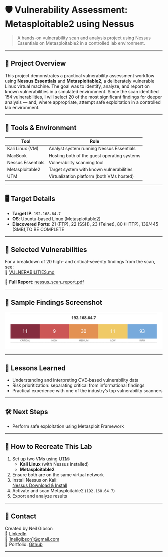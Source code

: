 # 🛡️ Vulnerability Assessment: Metasploitable2 using Nessus

> A hands-on vulnerability scan and analysis project using Nessus Essentials on Metasploitable2 in a controlled lab environment.

---

## 📍 Project Overview

This project demonstrates a practical vulnerability assessment workflow using **Nessus Essentials** and **Metasploitable2**, a deliberately vulnerable Linux virtual machine. The goal was to identify, analyze, and report on known vulnerabilities in a simulated environment. Since the scan identified 154 vulnerabilities, I will select 20 of the most significant findings for deeper analysis — and, where appropriate, attempt safe exploitation in a controlled lab environment.

---

## 🧰 Tools & Environment

| Tool              | Role                                        |
| ----------------- | ------------------------------------------- |
| Kali Linux (VM)   | Analyst system running Nessus Essentials    |
| MacBook           | Hosting both of the guest operating systems |
| Nessus Essentials | Vulnerability scanning tool                 |
| Metasploitable2   | Target system with known vulnerabilities    |
| UTM               | Virtualization platform (both VMs hosted)   |

---

## 🖥️ Target Details

- **Target IP**: `192.168.64.7`
- **OS**: Ubuntu-based Linux (Metasploitable2)
- **Discovered Ports**: 21 (FTP), 22 (SSH), 23 (Telnet), 80 (HTTP), 139/445 (SMB),TO BE COMPLETE

---

## 🔐 Selected Vulnerabilities

For a breakdown of 20 high- and critical-severity findings from the scan, see:  
📄 [VULNERABILITIES.md](./VULNERABILITIES.md)

🔗 **Full Report**: [nessus_scan_report.pdf](./Advanced_Vulnerability_Scan-Metasploitable2_Report.pdf)

---

## 📄 Sample Findings Screenshot

![Nessus Scan Summary](./Screenshots/nessus_summary.png)

---

## 🧠 Lessons Learned

- Understanding and interpreting CVE-based vulnerability data
- Risk prioritization: separating critical from informational findings
- Practical experience with one of the industry’s top vulnerability scanners

---

## 🛠️ Next Steps

- Perform safe exploitation using Metasploit Framework

---

## 📌 How to Recreate This Lab

1. Set up two VMs using [UTM](https://mac.getutm.app/):
   - **Kali Linux** (with Nessus installed)
   - **Metasploitable2**
2. Ensure both are on the same virtual network
3. Install Nessus on Kali:  
   [Nessus Download & Install](https://www.tenable.com/products/nessus)
4. Activate and scan Metasploitable2 (`192.168.64.7`)
5. Export and analyze results

---

## 🧾 Contact

Created by Neil Gibson  
🔗 [LinkedIn](https://www.linkedin.com/in/neil-gibson-539ab7153/)  
📧 1neilgibson1@gmail.com  
📁 Portfolio: [Github](https://github.com/Neilgibson26)

---
